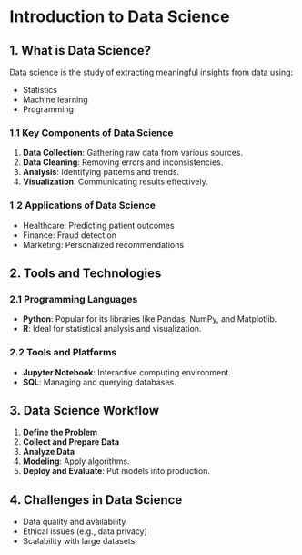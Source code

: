 # Introduction to Data Science

## 1. What is Data Science?
Data science is the study of extracting meaningful insights from data using:
- Statistics
- Machine learning
- Programming

### 1.1 Key Components of Data Science
1. **Data Collection**: Gathering raw data from various sources.
2. **Data Cleaning**: Removing errors and inconsistencies.
3. **Analysis**: Identifying patterns and trends.
4. **Visualization**: Communicating results effectively.

### 1.2 Applications of Data Science
- Healthcare: Predicting patient outcomes
- Finance: Fraud detection
- Marketing: Personalized recommendations

## 2. Tools and Technologies
### 2.1 Programming Languages
- **Python**: Popular for its libraries like Pandas, NumPy, and Matplotlib.
- **R**: Ideal for statistical analysis and visualization.

### 2.2 Tools and Platforms
- **Jupyter Notebook**: Interactive computing environment.
- **SQL**: Managing and querying databases.

## 3. Data Science Workflow
1. **Define the Problem**
2. **Collect and Prepare Data**
3. **Analyze Data**
4. **Modeling**: Apply algorithms.
5. **Deploy and Evaluate**: Put models into production.

## 4. Challenges in Data Science
- Data quality and availability
- Ethical issues (e.g., data privacy)
- Scalability with large datasets
